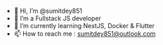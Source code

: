 - 👋 Hi, I’m @sumitdey851
- 👀 I’m a Fullstack JS developer
- 🌱 I’m currently learning NestJS, Docker & Flutter
- 📫 How to reach me : sumitdey851@outlook.com

<!---
sumitdey851/sumitdey851 is a ✨ special ✨ repository because its `README.md` (this file) appears on your GitHub profile.
You can click the Preview link to take a look at your changes.
--->
